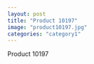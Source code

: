 ```yaml
---
layout: post
title: "Product 10197"
image: "product10197.jpg"
categories: "category1"
---
```

Product 10197
